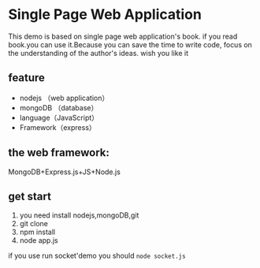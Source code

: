 # Single Page Web Application

This demo is based on single page web application's book.
if you read book.you can use it.Because you can save the time to write code, focus on the understanding of the author's ideas.
wish you like it

## feature

+ nodejs （web application）
+ mongoDB （database）
+ language（JavaScript）
+ Framework（express）

## the web framework:

MongoDB+Express.js+JS+Node.js

## get start

1. you need install nodejs,mongoDB,git
2. git clone
3. npm install
4. node app.js

if you use run socket'demo
you should `node socket.js`
